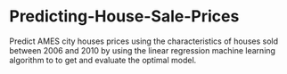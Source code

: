 # Predicting-House-Sale-Prices

Predict AMES city houses prices using the characteristics of houses sold between 2006 and 2010 by using the linear regression
machine learning algorithm to to get and evaluate the optimal model.
